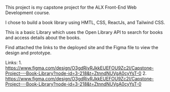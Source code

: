 This project is my capstone project for the ALX Front-End Web Development course.

I chose to build a book library using HMTL, CSS, ReactJs, and Tailwind CSS.

This is a basic Library which uses the Open Library API to search for books and access details about the books.

Find attached the links to the deployed site and the Figma file to view the design and prototype.

Links: 
    1. https://www.figma.com/design/O3gdRivRJkkEUEFOU9Zc2I/Capstone-Project---Book-Library?node-id=3-218&t=ZtnndNUVgA0cyYsT-0
    2. https://www.figma.com/design/O3gdRivRJkkEUEFOU9Zc2I/Capstone-Project---Book-Library?node-id=3-218&t=ZtnndNUVgA0cyYsT-0